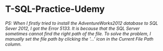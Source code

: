 # T-SQL-Practice-Udemy
###### PS: When I firstly tried to install the AdventureWorks2012 database to SQL Sever 2012, I got the Error 5133. It is because that the SQL Server sometimes cannot find the right path of the file. To solve the problem, I manually set the file path by clicking the '...' icon in the Current File Path column.
